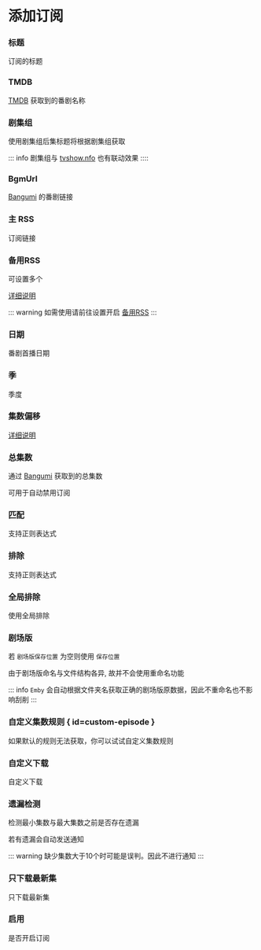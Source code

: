 # 添加订阅

### 标题

订阅的标题

### TMDB

[TMDB](https://www.themoviedb.org/) 获取到的番剧名称

### 剧集组

使用剧集组后集标题将根据剧集组获取

::: info
剧集组与 [tvshow.nfo](/config/basic/add#tvshow-nfo) 也有联动效果
::::

### BgmUrl

[Bangumi](https://bgm.tv/) 的番剧链接

### 主 RSS

订阅链接

### 备用RSS

可设置多个

[详细说明](/config/basic/rss#back-rss)

::: warning
如需使用请前往设置开启 [备用RSS](/config/basic/rss#back-rss)
:::

### 日期

番剧首播日期

### 季

季度

### 集数偏移

[详细说明](/config/basic/add#自动推断剧集偏移)

### 总集数

通过 [Bangumi](https://bgm.tv/) 获取到的总集数

可用于自动禁用订阅

### 匹配

支持正则表达式

### 排除

支持正则表达式

### 全局排除

使用全局排除

### 剧场版

若 `剧场版保存位置` 为空则使用 `保存位置`

由于剧场版命名与文件结构各异, 故并不会使用重命名功能

::: info
`Emby` 会自动根据文件夹名获取正确的剧场版原数据，因此不重命名也不影响刮削
:::

### 自定义集数规则 { id=custom-episode }

如果默认的规则无法获取，你可以试试自定义集数规则

### 自定义下载

自定义下载

### 遗漏检测

检测最小集数与最大集数之前是否存在遗漏

若有遗漏会自动发送通知

::: warning
缺少集数大于10个时可能是误判。因此不进行通知
:::

### 只下载最新集

只下载最新集

### 启用

是否开启订阅

